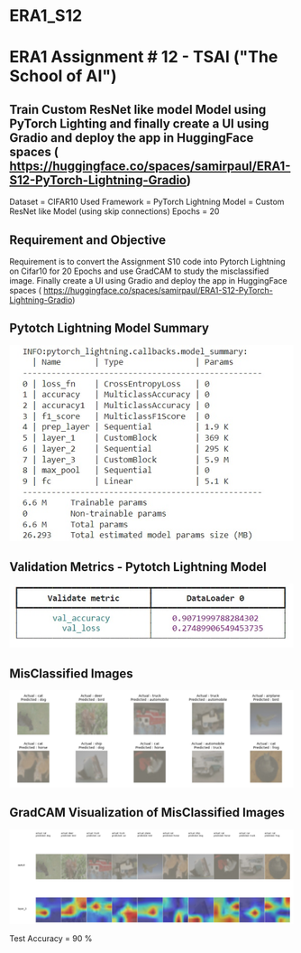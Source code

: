 # ERA1_S12
# ERA1 Assignment # 12  - TSAI ("The School of AI") 

## Train Custom ResNet like model Model using PyTorch Lighting and finally create a UI using Gradio and deploy the app in HuggingFace spaces ( https://huggingface.co/spaces/samirpaul/ERA1-S12-PyTorch-Lightning-Gradio)

Dataset = CIFAR10 Used 
Framework = PyTorch Lightning
Model = Custom ResNet like Model (using skip connections)
Epochs = 20

## Requirement and Objective
Requirement is to convert the Assignment S10 code into Pytorch Lightning  on Cifar10 for 20 Epochs and use GradCAM to study the misclassified image. Finally create a UI using Gradio and deploy the app in HuggingFace spaces ( https://huggingface.co/spaces/samirpaul/ERA1-S12-PyTorch-Lightning-Gradio)

## Pytotch Lightning Model Summary

![image](https://github.com/paulsamir2010/ERA1-S12-PyTorch-Lightning-Gradio-HuggingFace-spaces/blob/main/Model_Summary.jpg)


## Validation Metrics - Pytotch Lightning Model 

![image](https://github.com/paulsamir2010/ERA1-S12-PyTorch-Lightning-Gradio-HuggingFace-spaces/blob/main/Validation_Metrics.jpg)


## MisClassified Images

![image](https://github.com/paulsamir2010/ERA1-S12-PyTorch-Lightning-Gradio-HuggingFace-spaces/blob/main/Misclassified_Images.jpg)



## GradCAM Visualization of MisClassified Images

![image](https://github.com/paulsamir2010/ERA1-S12-PyTorch-Lightning-Gradio-HuggingFace-spaces/blob/main/GradCAM_Misclassified.jpg)


Test Accuracy = 90 %
